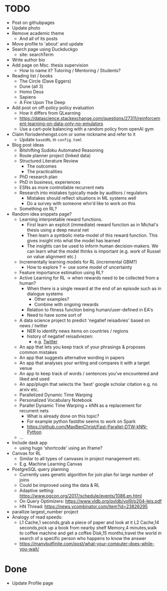 # TODO
* Post on githubpages
* Update photo
* Remove academic theme
  * And all of its posts
* Move profile to 'about' and update
* Search page using Duckduckgo
  * site:<url> searchTerm
* Write author bio
* Add page on Msc. thesis supervision
  * How to name it? Tutoring / Mentoring / Students?
* Reading list / books
  * The Circle (Dave Eggers)
  * Dune (all 3)
  * Homo Deus
  * Sapiens
  * A Fire Upon The Deep
* Add post on off-policy policy evaluation
  * How it differs from QLearning
  * https://datascience.stackexchange.com/questions/27311/reinforcement-learning-on-data-only-no-emulators 
  * Use a cart-pole balancing with a random policy from openAI gym
* Claim florisdenhengst.com or some nickname and refer to it
  * Update `baseURL` in ``config.toml``
* Blog post ideas
  * Bitshifting Sudoku Automated Reasoning
  * Route planner project (linked data)
  * Structured Literature Review
    * The outcomes
    * The practicalities
  * PhD research plan
  * PhD in business, experiences
  * ESNs as more controllable recurrent nets
  * Research into mistakes typically made by auditors / regulators
    * Mistakes should reflect situations in ML systems well
    * Do a survey with someone who'd like to work on this
  * Something on RL?
* Random idea snippets page?
  * Learning interpretable reward functions.
    * First learn an explicit (immediate) reward function as in Michal's thesis using a deep
      neural net
    * Then learn a symbolic meta-model of this reward function. This gives insight into what the
      model has learned
    * The insights can be used to inform human decision-makers. We can learn what the model thinks
      is important (e.g. work of Russel on value alignment etc.)
  * Incrementally learning models for RL (incremental GBM?)
    * How to explore ? <- use some model of uncertainty
  * Feature importance estimation using RL?
  * Active Learning for RL -> when rewards need to be collected from a human?
    * When there is a single reward at the end of an episode such as in dialogue systems
      * Other examples?
      * Combine with ongoing rewards
    * Relation to fitness function being human/user-defined in EA's
    * Need to have some sort of
  * A data science project to predict 'negatief reisadvies' based on news / twitter
    * NER to identify news items on countries / regions
    * history of negatief reisadviezen:
      * e.g. [Twitter](https://twitter.com/search?l=&q=Reisadvies%20from%3A247BZ%20until%3A2016-01-01&src=typd)
  * An app that lets you keep track of your phrasings & proposes common mistakes
  * An app that suggests alternative wording in papers
  * An app that analyses your writing and compares it with a target venue
  * An app to keep track of words / sentences you've encountered and liked and used
  * An app/plugin that selects the 'best' google scholar citation e.g. no arxiv etc.
  * Parallelized Dynamic Time Warping
  * Personalized Vocabulary Notebook
  * Parallel Dynamic Time Warping + kNN as a replacement for recurrent nets
    * What is already done on this topic?
    * For example python fastdtw seems to work on Spark
    * https://github.com/MaxBenChrist/Fast-Parallel-DTW-kNN-Python
  * ...
* Include dask app
  * using hugo 'shortcode' using an iframe?
* Canvas for RL
  * Similar to all types of canvases in project management etc.
  * E.g. Machine Learning Canvas
* PostgreSQL query planning
  * Currently uses genetic algorithm for join plan for large number of joins
  * Could be improved using the data & RL
  * Adaptive setting: https://www.pgcon.org/2017/schedule/events/1086.en.html
  * On Query Optimizers: https://www.vldb.org/pvldb/vol9/p204-leis.pdf
  * HN Thread: https://news.ycombinator.com/item?id=23826295
* parallize largest_number project
* Analogy of read speeds:
  * L1 Cache,1 seconds,grab a piece of paper and look at it
	L2 Cache,14 seconds,pick up a book from nearby shelf
	Memory,4 minutes,walk to coffee machine and get a coffee
	Disk,15 months,travel the world in search of a specific person who happens to know the answer
  * https://manybutfinite.com/post/what-your-computer-does-while-you-wait/

# Done
* Update Profile page
